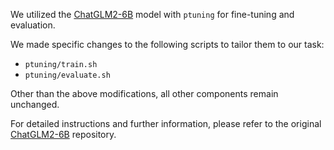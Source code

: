 We utilized the [ChatGLM2-6B](https://github.com/THUDM/ChatGLM2-6B) model with `ptuning` for fine-tuning and evaluation. 

We made specific changes to the following scripts to tailor them to our task:

- `ptuning/train.sh`
- `ptuning/evaluate.sh`

Other than the above modifications, all other components remain unchanged. 

For detailed instructions and further information, please refer to the original [ChatGLM2-6B](https://github.com/THUDM/ChatGLM2-6B) repository.